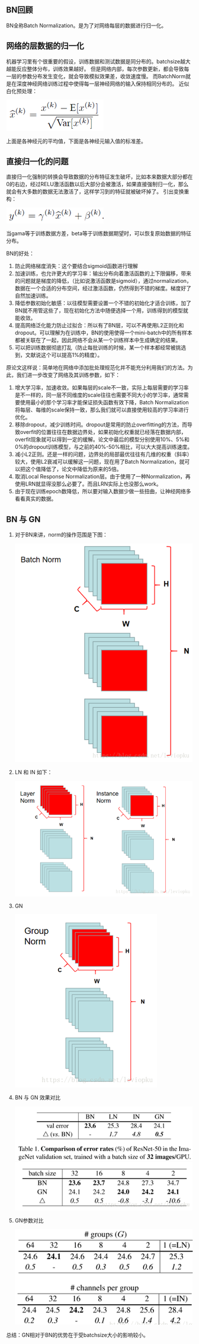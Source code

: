 ## BN回顾
BN全称Batch Normalization。是为了对网络每层的数据进行归一化。
## 网络的层数据的归一化
机器学习里有个很重要的假设，训练数据和测试数据是同分布的。batchsize越大越能反应整体分布，训练效果越好。
但是网络内部，每次参数更新，都会导致每一层的参数分布发生变化，就会导致模拟效果差，收敛速度慢。
而BatchNorm就是在深度神经网络训练过程中使得每一层神经网络的输入保持相同分布的。
近似白化预处理：

![img_16.png](../img/BN1.png)

上面是各神经元的平均值，下面是各神经元输入值的标准差。
## 直接归一化的问题
直接归一化强制的转换会导致数据的分布特征发生破坏，比如本来数据大部分都在0的右边，经过RELU激活函数以后大部分会被激活，如果直接强制归一化，那么就会有大多数的数据无法激活了，这样学习到的特征就被破坏掉了。
引出变换重构：

![img_16.png](../img/BN2.png)

当gama等于训练数据方差，beta等于训练数据期望时，可以恢复原始数据的特征分布。

BN的好处：
1. 防止网络梯度消失：这个要结合sigmoid函数进行理解
2. 加速训练，也允许更大的学习率：输出分布向着激活函数的上下限偏移，带来的问题就是梯度的降低，（比如说激活函数是sigmoid），通过normalization，数据在一个合适的分布空间，经过激活函数，仍然得到不错的梯度。梯度好了自然加速训练。
3. 降低参数初始化敏感：以往模型需要设置一个不错的初始化才适合训练，加了BN就不用管这些了，现在初始化方法中随便选择一个用，训练得到的模型就能收敛。
4. 提高网络泛化能力防止过拟合：所以有了BN层，可以不再使用L2正则化和dropout。可以理解为在训练中，BN的使用使得一个mini-batch中的所有样本都被关联在了一起，因此网络不会从某一个训练样本中生成确定的结果。
5. 可以把训练数据彻底打乱（防止每批训练的时候，某一个样本都经常被挑选到，文献说这个可以提高1%的精度）。

原论文这样说：简单地在网络中添加批处理规范化并不能充分利用我们的方法。为此，我们进一步改变了网络及其训练参数，如下：
1. 增大学习率，加速收敛。如果每层的scale不一致，实际上每层需要的学习率是不一样的，同一层不同维度的scale往往也需要不同大小的学习率，通常需要使用最小的那个学习率才能保证损失函数有效下降，Batch Normalization将每层、每维的scale保持一致，那么我们就可以直接使用较高的学习率进行优化。
2. 移除dropout，减少训练时间。dropout是常用的防止overfitting的方法，而导致overfit的位置往往在数据边界处，如果初始化权重就已经落在数据内部，overfit现象就可以得到一定的缓解。论文中最后的模型分别使用10%、5%和0%的dropout训练模型，与之前的40%-50%相比，可以大大提高训练速度。
3. 减小L2正则。还是一样的问题，边界处的局部最优往往有几维的权重（斜率）较大，使用L2衰减可以缓解这一问题，现在用了Batch Normalization，就可以把这个值降低了，论文中降低为原来的5倍。
4. 取消Local Response Normalization层。由于使用了一种Normalization，再使用LRN就显得没那么必要了。而且LRN实际上也没那么work。
5. 由于现在训练epoch数降低，所以要对输入数据少做一些扭曲，让神经网络多看看真实的数据。

## BN 与 GN
1. 对于BN来讲，norm的操作范围是下图：
   
    ![img.png](../img/BNnorm.png)
2. LN 和 IN 如下：
   
    ![img_16.png](LN_INnorm.png)
3. GN
   
    ![img_17.png](../img/GNnorm.png)
   
4. BN 与 GN 效果对比
   
    ![img_18.png](../img/GN2.png)
    ![img_20.png](../img/GN4.png)
5. GN参数对比
   
    ![img_19.png](../img/GN3.png)

总结：GN相对于BN的优势在于受batchsize大小的影响较小。